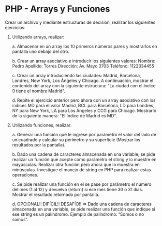 # PHP - Arrays y Funciones

Crear un archivo y mediante estructuras de decisión, realizar los siguientes ejercicios:

1. Utilizando arrays, realizar:
    
    a. Almacenar en un array los 10 primeros números pares y mostrarlos en pantalla uno debajo del otro.
    
    b. Crear un array asociativo e introducir los siguientes valores: Nombre: Pedro Apellido: Torres Dirección: Av. Mayo 3703 Teléfono: 1122334455
    
    c. Crear un array introduciendo las ciudades: Madrid, Barcelona, Londres, New York, Los Ángeles y Chicago. A continuación, mostrar el contenido del array con la 
    siguiente estructura: "La ciudad con el índice 0 tiene el nombre Madrid". 
    
    d. Repite el ejercicio anterior pero ahora con un array asociativo con los índices MD para el valor Madrid, BCL para Barcelona, LD para Londres, NY para New York, LA para Los Ángeles y CCG para Chicago. Mostrarlo de la siguiente manera: "El índice de Madrid es MD".

2. Utilizando funciones, realizar:

    a. Generar una función que le ingrese por parámetro el valor del lado de un cuadrado y calcular su perímetro y su superficie (Mostrar los resultados por la pantalla).
    
    b. Dado una cadena de caracteres almacenada en una variable, se pide realizar un función que acepte como parámetro el string y lo muestre en mayúsculas. Realizar otra función pero ahora que lo muestra en minúsculas. Investigue el manejo de string en PHP para realizar estas operaciones.
    
    c. Se pide realizar una función en el se pase por parámetro el número del mes (1 al 12) y devuelva (return) si ese mes tiene 30 o 31 días. Mostrar el resultado retornado por pantalla.
    
    d. OPCIONAL!! DIFÍCIL!! DESAFÍO!! => Dado una cadena de caracteres almacenada en una variable, se pide realizar una función que indique si ese string es un palíndromo. Ejemplo de palíndromo: “Somos o no somos”.